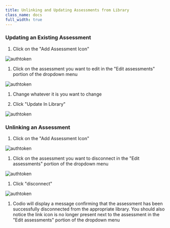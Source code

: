 ```yaml
---
title: Unlinking and Updating Assessments from Library
class_name: docs
full_width: true
---
```


### Updating an Existing Assessment
1. Click on the "Add Assessment Icon"
<img alt="authtoken" src="/img/docs/CreateAssessment.png" class="simple"/>

1. Click on the assessment you want to edit in the "Edit assessments" portion of the dropdown menu
<img alt="authtoken" src="/img/docs/EditAssessmsent.png" class="simple"/>

1. Change whatever it is you want to change

1. Click "Update In Library"
<img alt="authtoken" src="/img/docs/UpdateInLib.png" class="simple"/>


<a name="unlinkingAssessment"></a>
### Unlinking an Assessment
1. Click on the "Add Assessment Icon"
<img alt="authtoken" src="/img/docs/CreateAssessment.png" class="simple"/>

1. Click on the assessment you want to disconnect in the "Edit assessments" portion of the dropdown menu
<img alt="authtoken" src="/img/docs/EditAssessmsent.png" class="simple"/>

1. Click "disconnect"
<img alt="authtoken" src="/img/docs/DisconnectFromlib.png" class="simple"/>

1. Codio will display a message confirming that the assessment has been successfully disconnected from the appropriate library. You should also notice the link icon is no longer present next to the assessment in the "Edit assessments" portion of the dropdown menu 